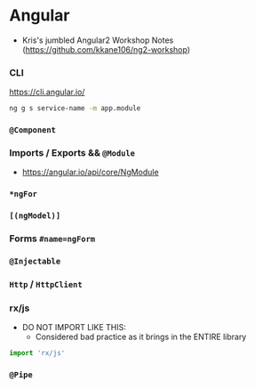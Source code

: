 # Angular

* Kris's jumbled Angular2 Workshop Notes (https://github.com/kkane106/ng2-workshop)

### CLI
https://cli.angular.io/

```bash
ng g s service-name -m app.module
```

### `@Component`

### Imports / Exports && `@Module`
* https://angular.io/api/core/NgModule

### `*ngFor`

### `[(ngModel)]`

### Forms `#name=ngForm`

### `@Injectable`

### `Http` / `HttpClient`

### rx/js

* DO NOT IMPORT LIKE THIS:
    * Considered bad practice as it brings in the ENTIRE library
```js
import 'rx/js'
```

### `@Pipe`
